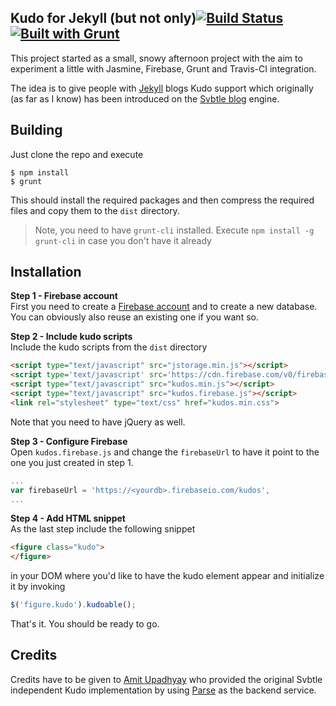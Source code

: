 Kudo for Jekyll (but not only)[![Build Status](https://travis-ci.org/juristr/kudos-jekyll.png?branch=master)](https://travis-ci.org/juristr/kudos-jekyll) [![Built with Grunt](https://cdn.gruntjs.com/builtwith.png)](http://gruntjs.com/)
---

This project started as a small, snowy afternoon project with the aim to experiment a little with Jasmine, Firebase, Grunt and Travis-CI integration.

The idea is to give people with [Jekyll](http://jekyllrb.com) blogs Kudo support which originally (as far as I know) has been introduced on the [Svbtle blog](https://svbtle.com/) engine.

## Building

Just clone the repo and execute

```
$ npm install
$ grunt
```

This should install the required packages and then compress the required files and copy them to the `dist` directory.

> Note, you need to have `grunt-cli` installed. Execute `npm install -g grunt-cli` in case you don't have it already

## Installation

**Step 1 - Firebase account**  
First you need to create a [Firebase account](https://www.firebase.com/) and to create a new database. You can obviously also reuse an existing one if you want so.

**Step 2 - Include kudo scripts**  
Include the kudo scripts from the `dist` directory

```html
<script type="text/javascript" src="jstorage.min.js"></script>
<script type='text/javascript' src='https://cdn.firebase.com/v0/firebase.js'></script>
<script type="text/javascript" src="kudos.min.js"></script>
<script type="text/javascript" src="kudos.firebase.js"></script>
<link rel="stylesheet" type="text/css" href="kudos.min.css">
```

Note that you need to have jQuery as well.

**Step 3 - Configure Firebase**  
Open `kudos.firebase.js` and change the `firebaseUrl` to have it point to the one you just created in step 1.

```javascript
...
var firebaseUrl = 'https://<yourdb>.firebaseio.com/kudos',
...
```

**Step 4 - Add HTML snippet**  
As the last step include the following snippet

```html
<figure class="kudo">
</figure>
```

in your DOM where you'd like to have the kudo element appear and initialize it by invoking

```javascript
$('figure.kudo').kudoable();
```

That's it. You should be ready to go.

## Credits

Credits have to be given to [Amit Upadhyay](http://amitu.com/2013/04/kudos-using-parse-for-jekyll/) who provided the original Svbtle independent Kudo implementation by using [Parse](https://parse.com/) as the backend service.
